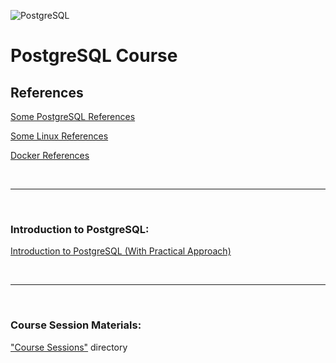 
![PostgreSQL](https://img.shields.io/badge/PostgreSQL-Course-blue?logo=postgresql)


# PostgreSQL Course

## References

[Some PostgreSQL References](./some%20postgresql%20references.md)

[Some Linux References](./some%20linux%20references.md)

[Docker References](./dockerreferences.md)

<br/>

---

<br/>

### Introduction to PostgreSQL:

[Introduction to PostgreSQL (With Practical Approach)](Introduction%20to%20PostgreSQL%20(With%20Practical%20Approach)/README.md)

<br/>

---

<br/>

### Course Session Materials:

["Course Sessions"](Course%20Sessions) directory


<!-- ---

### [•  Part I: Install and Configure PostgreSQL for pgPool ](./Part%20I%20Install%20and%20Configure%20PostgreSQL%20for%20pgPool.md)

---

### [•  Part II: Install and Configure pgPool ](./Part%20II%20Install%20and%20Configure%20pgPool.md)

---

### [•  Part III: pgPool scripts ](./Part%20III%20pgPool%20scripts.md)

---

### [•  Part IV: Fix some glitches for Ubuntu](./Part%20IV%20fix%20some%20glitches%20for%20Ubuntu.md)

---

### [•  Part V: pgpool command, pcp, pgpool admin commands ](./Part%20V%20pgpool%20command%2C%20pcp%2C%20pgpool%20admin%20commands.md)

--- 

### [•  Part VI: Finish up, simulations, tests, notes ](./Part%20VI%20Finish%20up%2C%20simulations%2C%20tests%2C%20notes.md)
 -->